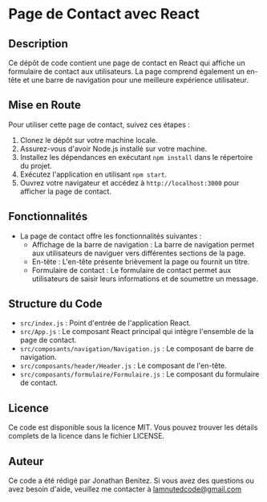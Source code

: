 # Page de Contact avec React

## Description
Ce dépôt de code contient une page de contact en React qui affiche un formulaire de contact aux utilisateurs. La page comprend également un en-tête et une barre de navigation pour une meilleure expérience utilisateur.

## Mise en Route
Pour utiliser cette page de contact, suivez ces étapes :

1. Clonez le dépôt sur votre machine locale.
2. Assurez-vous d'avoir Node.js installé sur votre machine.
3. Installez les dépendances en exécutant `npm install` dans le répertoire du projet.
4. Exécutez l'application en utilisant `npm start`.
5. Ouvrez votre navigateur et accédez à `http://localhost:3000` pour afficher la page de contact.

## Fonctionnalités
- La page de contact offre les fonctionnalités suivantes :
  - Affichage de la barre de navigation : La barre de navigation permet aux utilisateurs de naviguer vers différentes sections de la page.
  - En-tête : L'en-tête présente brièvement la page ou fournit un titre.
  - Formulaire de contact : Le formulaire de contact permet aux utilisateurs de saisir leurs informations et de soumettre un message.
  
## Structure du Code
- `src/index.js` : Point d'entrée de l'application React.
- `src/App.js` : Le composant React principal qui intègre l'ensemble de la page de contact.
- `src/composants/navigation/Navigation.js` : Le composant de barre de navigation.
- `src/composants/header/Header.js` : Le composant de l'en-tête.
- `src/composants/formulaire/Formulaire.js` : Le composant du formulaire de contact.

## Licence
Ce code est disponible sous la licence MIT. Vous pouvez trouver les détails complets de la licence dans le fichier LICENSE.

## Auteur
Ce code a été rédigé par Jonathan Benitez. Si vous avez des questions ou avez besoin d'aide, veuillez me contacter à  lamnutedcode@gmail.com
